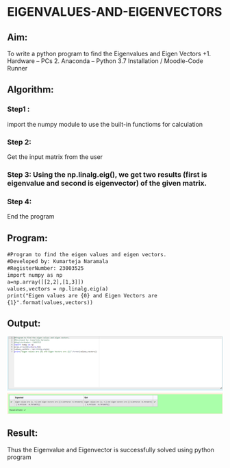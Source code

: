 # EIGENVALUES-AND-EIGENVECTORS
## Aim:
To write a python program to find the Eigenvalues and Eigen Vectors
+1. 	Hardware – PCs
2. 	Anaconda – Python 3.7 Installation / Moodle-Code Runner
## Algorithm:
### Step1 : 
import the numpy module to use the built-in functioms for calculation
### Step 2: 
Get the input matrix from the user
### Step 3: Using the np.linalg.eig(),  we get two results (first is eigenvalue and second is eigenvector) of the given matrix.

### Step 4: 
End the program
## Program:
```
#Program to find the eigen values and eigen vectors.
#Developed by: Kumarteja Naramala
#RegisterNumber: 23003525
import numpy as np
a=np.array([[2,2],[1,3]])
values,vectors = np.linalg.eig(a)
print("Eigen values are {0} and Eigen Vectors are {1}".format(values,vectors))
```
## Output:
![output](<Eigen values.png>)
## Result:
Thus the Eigenvalue and Eigenvector is successfully solved using python program
